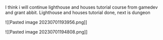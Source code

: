I think i will continue lighthouse and houses tutorial course from gamedev and grant abbit. 
Lighthouse and houses tutorial done, next is dungeon

![[Pasted image 20230701193956.png]]

![[Pasted image 20230701194808.png]]


